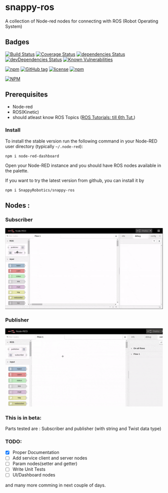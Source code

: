 # snappy-ros
A collection of Node-red nodes for connecting with ROS (Robot Operating System)


## Badges

[![Build Status](https://travis-ci.org/SnappyRobotics/snappy-ros.svg?branch=master)](https://travis-ci.org/SnappyRobotics/snappy-ros)
[![Coverage Status](https://coveralls.io/repos/github/SnappyRobotics/snappy-ros/badge.svg?branch=master)](https://coveralls.io/github/SnappyRobotics/snappy-ros?branch=master)
[![dependencies Status](https://david-dm.org/SnappyRobotics/snappy-ros/status.svg)](https://david-dm.org/SnappyRobotics/snappy-ros)
[![devDependencies Status](https://david-dm.org/SnappyRobotics/snappy-ros/dev-status.svg)](https://david-dm.org/SnappyRobotics/snappy-ros?type=dev)
[![Known Vulnerabilities](https://snyk.io/test/github/snappyrobotics/snappy-ros/badge.svg)](https://snyk.io/test/github/snappyrobotics/snappy-ros)


[![npm](https://img.shields.io/npm/dt/snappy-ros.svg)](https://snappyrobotics.github.io/)
[![GitHub tag](https://img.shields.io/github/tag/SnappyRobotics/snappy-ros.svg)](https://github.com/SnappyRobotics/snappy-ros)
[![license](https://img.shields.io/github/license/SnappyRobotics/snappy-ros.svg)]()
[![npm](https://img.shields.io/npm/v/npm.svg)]()



[![NPM](https://nodei.co/npm/snappy-ros.png?downloads=true&stars=true)](https://nodei.co/npm/snappy-ros/)


## Prerequisites
- Node-red
- ROS(Kinetic)
- should atleast know ROS Topics ([ROS Tutorials: till 6th Tut.](http://wiki.ros.org/ROS/Tutorials))


### Install
To install the stable version run the following command in your Node-RED user directory (typically `~/.node-red`):

    npm i node-red-dashboard

Open your Node-RED instance and you should have ROS nodes available in the palette.

If you want to try the latest version from github, you can install it by

    npm i SnappyRobotics/snappy-ros

## Nodes :

### Subscriber

[![Subscriber how to](https://raw.githubusercontent.com/SnappyRobotics/snappy-ros/master/images/subscriber.gif)]()

### Publisher

[![Publisher how to](https://raw.githubusercontent.com/SnappyRobotics/snappy-ros/master/images/publisher.gif)]()

### This is in beta:
Parts tested are :
Subscriber and publisher (with string and Twist data type)

### TODO:
- [x] Proper Documentation
- [ ] Add service client and server nodes
- [ ] Param nodes(setter and getter)
- [ ] Write Unit Tests
- [ ] UI/Dashboard nodes

and many more comming in next couple of days.
